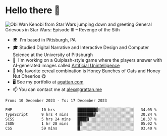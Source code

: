 <!--
**GameDog9988/GameDog9988** is a ✨ _special_ ✨ repository because its `README.md` (this file) appears on your GitHub profile.

Here are some ideas to get you started:

- 🔭 I’m currently working on ...
- 🌱 I’m currently learning ...
- 👯 I’m looking to collaborate on ...
- 🤔 I’m looking for help with ...
- 💬 Ask me about ...
- 📫 How to reach me: ...
- 😄 Pronouns: ...
- ⚡ Fun fact: ...
-->



Hello there 👋
==================================

![Obi Wan Kenobi from Star Wars jumping down and greeting General Grievous in Star Wars: Episode III – Revenge of the Sith](https://github.com/agrattan0820/agrattan0820/assets/51346343/689e56eb-29be-46a5-a079-28ea727b5f7e)


- 🌍  I'm based in Pittsburgh, PA
- 🎓  Studied Digital Narrative and Interactive Design and Computer Science at the University of Pittsburgh
- 👾  I'm working on a Quiplash-style game where the players answer with AI-generated images called [Artificial Unintelligence](https://github.com/agrattan0820/artificial-unintelligence)
- 🥣  My favorite cereal combination is Honey Bunches of Oats and Honey Nut Cheerios 😋
- 🖥️  See my portfolio at [agattan.com](http://agrattan.com/)
- 📫  You can contact me at [alex@grattan.me](mailto:alex@grattan.me)

<!--START_SECTION:waka-->

```txt
From: 10 December 2023 - To: 17 December 2023

PHP             10 hrs          ████████▓░░░░░░░░░░░░░░░░   34.05 %
TypeScript      9 hrs 4 mins    ███████▓░░░░░░░░░░░░░░░░░   30.84 %
SCSS            5 hrs 24 mins   ████▓░░░░░░░░░░░░░░░░░░░░   18.37 %
JSON            1 hr 28 mins    █▒░░░░░░░░░░░░░░░░░░░░░░░   05.02 %
CSS             59 mins         █░░░░░░░░░░░░░░░░░░░░░░░░   03.40 %
```

<!--END_SECTION:waka-->
